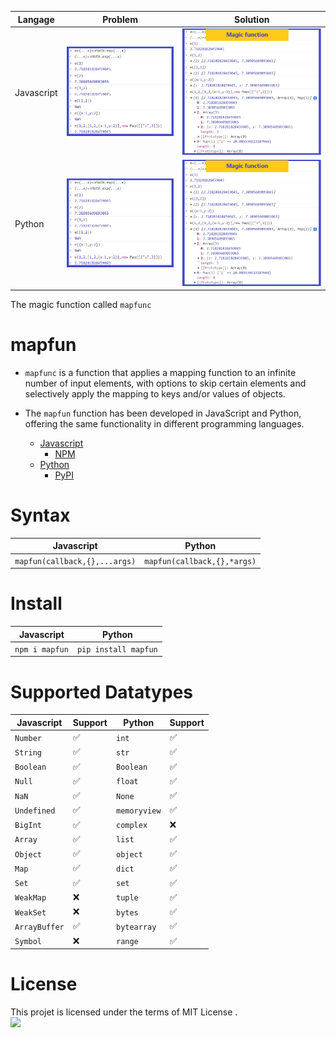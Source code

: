 |Langage|Problem|Solution|
|-|-|-|
|Javascript|![problem](./Javascript/assets/problem.png)|![problem](./Javascript/assets/solution.png)|
|Python|![problem](./Javascript/assets/problem.png)|![problem](./Javascript/assets/solution.png)|

The magic function called `mapfunc`
# mapfun
- `mapfunc` is a function that applies a mapping function to an infinite number of input elements, with options to skip certain elements and selectively apply the mapping to keys and/or values of objects.

- The `mapfun` function has been developed in JavaScript and Python, offering the same functionality in different programming languages.
  - [Javascript](https://github.com/zakarialaoui10/mapfun/tree/main/Javascript#readme)
    * [NPM](https://www.npmjs.com/package/mapfun)
  - [Python](https://github.com/zakarialaoui10/mapfun/tree/main/Python#readme)
    * [PyPI](https://pypi.org/project/mapfun/)
# Syntax 
|Javascript|Python|
|-|-|
|`mapfun(callback,{},...args)`|`mapfun(callback,{},*args)`|
# Install 
|Javascript|Python|
|-|-|
|`npm i mapfun`|`pip install mapfun`|

# Supported Datatypes
|Javascript|Support|Python|Support|
|---|-|---|-|
|`Number`|✅|`int`|✅|
|`String`|✅|`str`|✅|
|`Boolean`|✅|`Boolean`|✅|
|`Null`|✅|`float`|✅|
|`NaN`|✅|`None`|✅|
|`Undefined`|✅|`memoryview`|✅|
|`BigInt`|✅|`complex`|❌|
|`Array`|✅|`list`|✅|
|`Object`|✅|`object`|✅|
|`Map`|✅|`dict`|✅|
|`Set`|✅|`set`|✅|
|`WeakMap`|❌|`tuple`|✅|
|`WeakSet`|❌|`bytes`|✅|
|`ArrayBuffer`|✅|`bytearray`|✅|
|`Symbol`|❌|`range`|✅|

# License 
This projet is licensed under the terms of MIT License .<br>
<img src="https://img.shields.io/github/license/zakarialaoui10/zikojs?color=rgb%2820%2C21%2C169%29">
